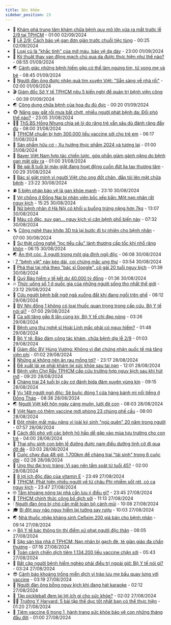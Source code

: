 ```yaml
---
title: Sức khỏe
sidebar_position: 23
---
```


<!-- dantri-suc-khoe:START -->
- 🤔 [Khám phá trung tâm khám chữa bệnh quy mô lớn vừa ra mắt trước lễ 2/9 tại TPHCM](https://dantri.com.vn/suc-khoe/kham-pha-trung-tam-kham-chua-benh-quy-mo-lon-vua-ra-mat-truoc-le-29-tai-tphcm-20240831095310702.htm) - 01:00 02/09/2024
- 🚦 [Lễ 2/9: Cách bảo vệ gan đơn giản trước chuỗi tiệc tùng](https://dantri.com.vn/suc-khoe/le-29-cach-bao-ve-gan-don-gian-truoc-chuoi-tiec-tung-20240830201031952.htm) - 00:25 02/09/2024
- 🤖 [Loại củ là &quot;khắc tinh&quot; của mỡ máu, bảo vệ dạ dày](https://dantri.com.vn/suc-khoe/loai-cu-la-khac-tinh-cua-mo-mau-bao-ve-da-day-20240901204458265.htm) - 23:00 01/09/2024
- 🐻 [Kỹ thuật thay van động mạch chủ qua da được thực hiện như thế nào?](https://dantri.com.vn/suc-khoe/ky-thuat-thay-van-dong-mach-chu-qua-da-duoc-thuc-hien-nhu-the-nao-20240821020653313.htm) - 08:55 01/09/2024
- 🌏 [Cảnh giác những bệnh hiếm gặp có thể làm ngưng tim, tử vong mẹ và bé](https://dantri.com.vn/suc-khoe/canh-giac-nhung-benh-hiem-gap-co-the-lam-ngung-tim-tu-vong-me-va-be-20240831112901406.htm) - 08:45 01/09/2024
- 👺 [Người đàn ông được nhận quả tim xuyên Việt: &quot;Sẵn sàng về nhà rồi&quot;](https://dantri.com.vn/suc-khoe/nguoi-dan-ong-duoc-nhan-qua-tim-xuyen-viet-san-sang-ve-nha-roi-20240901084916996.htm) - 02:00 01/09/2024
- 🎬 [Giám đốc Sở Y tế TPHCM nêu 5 kiến nghị để quản trị bệnh viện công](https://dantri.com.vn/suc-khoe/giam-doc-so-y-te-tphcm-neu-5-kien-nghi-de-quan-tri-benh-vien-cong-20240831155808833.htm) - 00:39 01/09/2024
- 🌏 [Công dụng chữa bệnh của hoa đu đủ đực](https://dantri.com.vn/suc-khoe/cong-dung-chua-benh-cua-hoa-du-du-duc-20240831222445429.htm) - 00:20 01/09/2024
- 🐵 [Nắng gay gắt rồi mưa bất chợt, nhiều người phát bệnh da: Đối phó thế nào?](https://dantri.com.vn/suc-khoe/nang-gay-gat-roi-mua-bat-chot-nhieu-nguoi-phat-benh-da-doi-pho-the-nao-20240831100827420.htm) - 23:05 31/08/2024
- 👨‍🏫 [ThS.BS Hồng Nhung chia sẻ lý do răng trẻ vẫn sâu dù đánh răng đầy đủ](https://dantri.com.vn/suc-khoe/thsbs-hong-nhung-chia-se-ly-do-rang-tre-van-sau-du-danh-rang-day-du-20240831134208821.htm) - 08:00 31/08/2024
- 🤗 [TPHCM chuẩn bị hơn 300.000 liều vaccine sởi cho trẻ em](https://dantri.com.vn/suc-khoe/tphcm-chuan-bi-hon-300000-lieu-vaccine-soi-cho-tre-em-20240831114027518.htm) - 06:17 31/08/2024
- 🫶 [Sản phẩm hữu cơ - Xu hướng thực phẩm 2024 và tương lai](https://dantri.com.vn/suc-khoe/san-pham-huu-co-xu-huong-thuc-pham-2024-va-tuong-lai-20240830234457442.htm) - 01:00 31/08/2024
- 🙉 [Bayer Việt Nam hợp tác chiến lược, góp phần giảm gánh nặng do bệnh gan mật gây ra](https://dantri.com.vn/suc-khoe/bayer-viet-nam-hop-tac-chien-luoc-gop-phan-giam-ganh-nang-do-benh-gan-mat-gay-ra-20240830232754313.htm) - 01:00 31/08/2024
- 🦅 [Bé gái 8 tuổi bị máy giặt đang hoạt động cuốn đứt lìa tay thương tâm](https://dantri.com.vn/suc-khoe/be-gai-8-tuoi-bi-may-giat-dang-hoat-dong-cuon-dut-lia-tay-thuong-tam-20240830170327926.htm) - 00:29 31/08/2024
- 🐘 [Bác sĩ giật mình vì người Việt cho ong đốt chân, đắp tỏi lên mặt chữa bệnh](https://dantri.com.vn/suc-khoe/bac-si-giat-minh-vi-nguoi-viet-cho-ong-dot-chan-dap-toi-len-mat-chua-benh-20240830100847779.htm) - 23:22 30/08/2024
- ⛽️ [5 biện pháp bảo vệ lá gan khỏe mạnh](https://dantri.com.vn/suc-khoe/5-bien-phap-bao-ve-la-gan-khoe-manh-20240830143444486.htm) - 23:10 30/08/2024
- 🤡 [Vợ chồng ở Đồng Nai bị nhân viên bốc xếp bắn: Một nạn nhân rất nguy kịch](https://dantri.com.vn/suc-khoe/vo-chong-o-dong-nai-bi-nhan-vien-boc-xep-ban-mot-nan-nhan-rat-nguy-kich-20240830212524533.htm) - 15:25 30/08/2024
- 💼 [Nữ bệnh nhân ở Hà Nội có khối u buồng trứng nặng hơn 7kg](https://dantri.com.vn/suc-khoe/nu-benh-nhan-o-ha-noi-co-khoi-u-buong-trung-nang-hon-7kg-20240830200207596.htm) - 13:07 30/08/2024
- 🤔 [Máu cô đặc, suy gan... nguy kịch vì căn bệnh phổ biến này](https://dantri.com.vn/suc-khoe/mau-co-dac-suy-gan-nguy-kich-vi-can-benh-pho-bien-nay-20240830143108619.htm) - 07:32 30/08/2024
- 🪜 [Công nghệ thay khớp 3D trả lại bước đi tự nhiên cho bệnh nhân](https://dantri.com.vn/suc-khoe/cong-nghe-thay-khop-3d-tra-lai-buoc-di-tu-nhien-cho-benh-nhan-20240830131429958.htm) - 07:00 30/08/2024
- 📝 [Sự thật công nghệ &quot;lọc tiểu cầu&quot; lành thương cấp tốc khi nhổ răng khôn](https://dantri.com.vn/suc-khoe/su-that-cong-nghe-loc-tieu-cau-lanh-thuong-cap-toc-khi-nho-rang-khon-20240830122326855.htm) - 06:15 30/08/2024
- 🌏 [Ăn thịt cóc, 3 người trong một gia đình ngộ độc](https://dantri.com.vn/suc-khoe/an-thit-coc-3-nguoi-trong-mot-gia-dinh-ngo-doc-20240830123102246.htm) - 06:08 30/08/2024
- 🕯 [7 &quot;bệnh vặt&quot; này kéo dài, coi chừng mắc ung thư](https://dantri.com.vn/suc-khoe/7-benh-vat-nay-keo-dai-coi-chung-mac-ung-thu-20240830083542145.htm) - 03:54 30/08/2024
- 🦍 [Phá thai tại nhà theo &quot;bác sĩ Google&quot;, cô gái 20 tuổi nguy kịch](https://dantri.com.vn/suc-khoe/pha-thai-tai-nha-theo-bac-si-google-co-gai-20-tuoi-nguy-kich-20240830083524435.htm) - 01:39 30/08/2024
- 🌈 [Quỹ Bảo hiểm y tế kết dư 40.000 tỷ đồng](https://dantri.com.vn/suc-khoe/quy-bao-hiem-y-te-ket-du-40000-ty-dong-20240830074705181.htm) - 01:36 30/08/2024
- 🔥 [Thức uống số 1 ở quốc gia của những người sống thọ nhất thế giới](https://dantri.com.vn/suc-khoe/thuc-uong-so-1-o-quoc-gia-cua-nhung-nguoi-song-tho-nhat-the-gioi-20240828091419109.htm) - 23:12 29/08/2024
- 🌊 [Cứu người bệnh bất ngờ ngã xuống đất khi đang ngồi trên ghế](https://dantri.com.vn/suc-khoe/cuu-nguoi-benh-bat-ngo-nga-xuong-dat-khi-dang-ngoi-tren-ghe-20240829141346554.htm) - 08:12 29/08/2024
- 🚦 [BV Nhi đồng 1 không có loại thuốc quan trọng trong cấp cứu, Bộ Y tế nói gì?](https://dantri.com.vn/suc-khoe/bv-nhi-dong-1-khong-co-loai-thuoc-quan-trong-trong-cap-cuu-bo-y-te-noi-gi-20240829124504761.htm) - 07:00 29/08/2024
- 🤖 [Ca sởi tăng gấp 8 lần cùng kỳ, Bộ Y tế chỉ đạo nóng](https://dantri.com.vn/suc-khoe/ca-soi-tang-gap-8-lan-cung-ky-bo-y-te-chi-dao-nong-20240829101450456.htm) - 03:26 29/08/2024
- 🤡 [Bệnh ung thư nghệ sĩ Hoài Linh mắc phải có nguy hiểm?](https://dantri.com.vn/suc-khoe/benh-ung-thu-nghe-si-hoai-linh-mac-phai-co-nguy-hiem-20240828154550840.htm) - 01:48 29/08/2024
- 💂 [Bộ Y tế: Bảo đảm công tác khám, chữa bệnh dịp lễ 2/9](https://dantri.com.vn/suc-khoe/bo-y-te-bao-dam-cong-tac-kham-chua-benh-dip-le-29-20240828193443026.htm) - 01:03 29/08/2024
- 🦄 [Giám đốc BV Hùng Vương: Không vì đạt chứng nhận quốc tế mà tăng viện phí](https://dantri.com.vn/suc-khoe/giam-doc-bv-hung-vuong-khong-vi-dat-chung-nhan-quoc-te-ma-tang-vien-phi-20240829010618735.htm) - 01:02 29/08/2024
- 🧠 [Những ai không nên ăn rau mồng tơi?](https://dantri.com.vn/suc-khoe/nhung-ai-khong-nen-an-rau-mong-toi-20240828113755245.htm) - 23:17 28/08/2024
- 🤖 [Đề xuất lái xe phải khám lại sức khỏe sau tai nạn](https://dantri.com.vn/suc-khoe/de-xuat-lai-xe-phai-kham-lai-suc-khoe-sau-tai-nan-20240828182312100.htm) - 12:01 28/08/2024
- 💼 [Bệnh viện Chợ Rẫy TPHCM cấp cứu trường hợp nguy kịch sau khi hút mỡ](https://dantri.com.vn/suc-khoe/benh-vien-cho-ray-tphcm-cap-cuu-truong-hop-nguy-kich-sau-khi-hut-mo-20240828161722349.htm) - 09:20 28/08/2024
- 🧰 [Chàng trai 24 tuổi bị cây cơ đánh bida đâm xuyên vùng kín](https://dantri.com.vn/suc-khoe/chang-trai-24-tuoi-bi-cay-co-danh-bida-dam-xuyen-vung-kin-20240828152345883.htm) - 09:15 28/08/2024
- 🎉 [Vụ 149 người ngộ độc: Sẽ buộc đóng 1 cửa hàng bánh mì nổi tiếng ở Đồng Tháp](https://dantri.com.vn/suc-khoe/vu-149-nguoi-ngo-doc-se-buoc-dong-1-cua-hang-banh-mi-noi-tieng-o-dong-thap-20240828151430144.htm) - 08:38 28/08/2024
- 🌏 [Người Việt kết hôn ngày càng muộn, lười đẻ con](https://dantri.com.vn/suc-khoe/nguoi-viet-ket-hon-ngay-cang-muon-luoi-de-con-20240828135412536.htm) - 08:03 28/08/2024
- 📝 [Việt Nam có thêm vaccine mới phòng 23 chủng phế cầu](https://dantri.com.vn/suc-khoe/viet-nam-co-them-vaccine-moi-phong-23-chung-phe-cau-20240828144955666.htm) - 08:00 28/08/2024
- 🧠 [Đột nhiên mất máu nặng vì loài ký sinh &quot;ngủ quên&quot; 20 năm trong người](https://dantri.com.vn/suc-khoe/dot-nhien-mat-mau-nang-vi-loai-ky-sinh-ngu-quen-20-nam-trong-nguoi-20240828144552023.htm) - 07:57 28/08/2024
- 🚀 [Cách đối phó với các bệnh hô hấp dễ gặp vào mùa tựu trường cho con trẻ](https://dantri.com.vn/suc-khoe/cach-doi-pho-voi-cac-benh-ho-hap-de-gap-vao-mua-tuu-truong-cho-con-tre-20240828103955529.htm) - 04:00 28/08/2024
- 💯 [Thai phụ sinh con bên lề đường được nam điều dưỡng tình cờ đi qua đỡ đẻ](https://dantri.com.vn/suc-khoe/thai-phu-sinh-con-ben-le-duong-duoc-nam-dieu-duong-tinh-co-di-qua-do-de-20240828094856763.htm) - 03:03 28/08/2024
- 🫶 [Cuộc chạy đua 48 giờ, 1.700km để chàng trai &quot;tái sinh&quot; trong 6 cuộc đời](https://dantri.com.vn/suc-khoe/cuoc-chay-dua-48-gio-1700km-de-chang-trai-tai-sinh-trong-6-cuoc-doi-20240827154531548.htm) - 02:26 28/08/2024
- 👹 [Ung thư đại trực tràng: Vì sao nên tầm soát từ tuổi 45?](https://dantri.com.vn/suc-khoe/ung-thu-dai-truc-trang-vi-sao-nen-tam-soat-tu-tuoi-45-20240828074847875.htm) - 02:00 28/08/2024
- 🤩 [8 lợi ích độc đáo của vitamin E](https://dantri.com.vn/suc-khoe/8-loi-ich-doc-dao-cua-vitamin-e-20240827150526108.htm) - 23:49 27/08/2024
- 🌊 [TPHCM: Phát hiện nhiều người về từ châu Phi nhiễm sốt rét, có ca nguy kịch](https://dantri.com.vn/suc-khoe/tphcm-phat-hien-nhieu-nguoi-ve-tu-chau-phi-nhiem-sot-ret-co-ca-nguy-kich-20240827160619635.htm) - 23:47 27/08/2024
- 🤓 [Tắm khoáng nóng tại nhà cần lưu ý điều gì?](https://dantri.com.vn/suc-khoe/tam-khoang-nong-tai-nha-can-luu-y-dieu-gi-20240828064218512.htm) - 23:45 27/08/2024
- 🌝 [TPHCM chính thức công bố dịch sởi](https://dantri.com.vn/suc-khoe/tphcm-chinh-thuc-cong-bo-dich-soi-20240827180820192.htm) - 11:13 27/08/2024
- 🕯 [Người đàn ông bị chó cắn mất toàn bộ cánh mũi](https://dantri.com.vn/suc-khoe/nguoi-dan-ong-bi-cho-can-mat-toan-bo-canh-mui-20240827155254495.htm) - 10:08 27/08/2024
- 🎓 [Bị đột quỵ não nguy hiểm lại tưởng say rượu](https://dantri.com.vn/suc-khoe/bi-dot-quy-nao-nguy-hiem-lai-tuong-say-ruou-20240827162831672.htm) - 10:03 27/08/2024
- 🌏 [Nhà thuốc nhập kháng sinh Cefixim 200 giả bán cho bệnh nhân](https://dantri.com.vn/suc-khoe/nha-thuoc-nhap-khang-sinh-cefixim-200-gia-ban-cho-benh-nhan-20240827143717914.htm) - 09:14 27/08/2024
- 🔥 [Bộ Y tế bác thông tin thí điểm xử phạt người độc thân](https://dantri.com.vn/suc-khoe/bo-y-te-bac-thong-tin-thi-diem-xu-phat-nguoi-doc-than-20240827150022401.htm) - 08:05 27/08/2024
- 📝 [Sập sàn tòa nhà ở TPHCM: Nạn nhân bị gạch đè, té giàn giáo đa chấn thương](https://dantri.com.vn/suc-khoe/sap-san-toa-nha-o-tphcm-nan-nhan-bi-gach-de-te-gian-giao-da-chan-thuong-20240827140940600.htm) - 07:16 27/08/2024
- 🧠 [Toàn cảnh chiến dịch tiêm 1.134.200 liều vaccine chặn sởi](https://dantri.com.vn/suc-khoe/toan-canh-chien-dich-tiem-1134200-lieu-vaccine-chan-soi-20240827123548918.htm) - 05:43 27/08/2024
- 🦅 [Bất cập người bệnh hiểm nghèo phải điều trị ngoài giờ: Bộ Y tế nói gì?](https://dantri.com.vn/suc-khoe/bat-cap-nguoi-benh-hiem-ngheo-phai-dieu-tri-ngoai-gio-bo-y-te-noi-gi-20240827100734157.htm) - 03:24 27/08/2024
- 😎 [Cảnh báo khoảng trống miễn dịch vì trào lưu mẹ bầu quay lưng với vaccine](https://dantri.com.vn/suc-khoe/canh-bao-khoang-trong-mien-dich-vi-trao-luu-me-bau-quay-lung-voi-vaccine-20240827081945218.htm) - 03:19 27/08/2024
- 🎉 [Người đàn ông bỗng nguy kịch khi đang hát karaoke](https://dantri.com.vn/suc-khoe/nguoi-dan-ong-bong-nguy-kich-khi-dang-hat-karaoke-20240827090613252.htm) - 02:12 27/08/2024
- 🫣 [Tập pickleball đem lại lợi ích gì cho sức khỏe?](https://dantri.com.vn/suc-khoe/tap-pickleball-dem-lai-loi-ich-gi-cho-suc-khoe-20240827073221944.htm) - 02:02 27/08/2024
- 🧑‍🏫 [Trường Y Harvard: 5 bài tập thể dục tốt nhất bạn có thể thực hiện](https://dantri.com.vn/suc-khoe/truong-y-harvard-5-bai-tap-the-duc-tot-nhat-ban-co-the-thuc-hien-20240825203807692.htm) - 01:20 27/08/2024
- 🥷 [Tiêm vaccine 6 trong 1, hành trang sức khỏe bảo vệ con những tháng đầu đời](https://dantri.com.vn/suc-khoe/tiem-vaccine-6-trong-1-hanh-trang-suc-khoe-bao-ve-con-nhung-thang-dau-doi-20240819222852342.htm) - 01:00 27/08/2024<!-- dantri-suc-khoe:END -->
